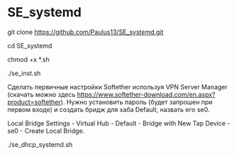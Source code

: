 # SE_systemd

git clone https://github.com/Paulus13/SE_systemd.git

cd SE_systemd

chmod +x *.sh

./se_inst.sh
   
Сделать первичные настройки Softether используя VPN Server Manager (скачать можно здесь https://www.softether-download.com/en.aspx?product=softether). 
Нужно установить пароль (будет запрошен при первом входе) и создать бридж для хаба Default, назвать его se0. 

Local Bridge Settings - Virtual Hub - Default - Bridge with New Tap Device - se0 - Create Local Bridge.

./se_dhcp_systemd.sh
